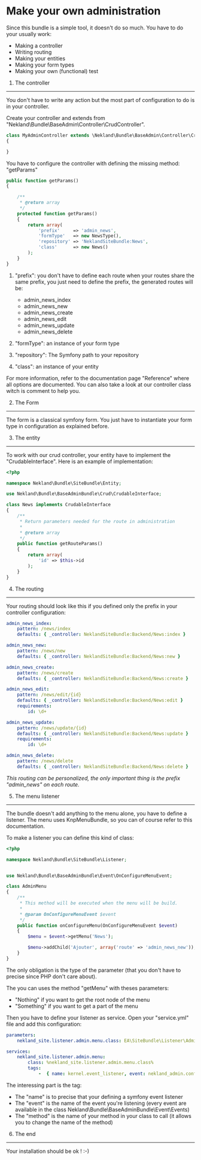 Make your own administration
============================

Since this bundle is a simple tool, it doesn't do so much. You have to do your usually work:
*  Making a controller
*  Writing routing
*  Making your entities
*  Making your form types
*  Making your own (functional) test

1) The controller
-----------------

You don't have to write any action but the most part of configuration to do is in your controller.

Create your controller and extends from "Nekland\Bundle\BaseAdmin\Controller\CrudController".

```PHP
class MyAdminController extends \Nekland\Bundle\BaseAdmin\Controller\CrudController
{

}
```

You have to configure the controller with defining the missing method: "getParams"


```PHP
public function getParams()
{

    /**
     * @return array
     */
    protected function getParams()
    {
        return array(
            'prefix'     => 'admin_news',
            'formType'   => new NewsType(),
            'repository' => 'NeklandSiteBundle:News',
            'class'      => new News()
        );
    }
}
```

1. "prefix": you don't have to define each route when your routes share the same prefix, you just need to define the
   prefix, the generated routes will be:
   *  admin_news_index
   *  admin_news_new
   *  admin_news_create
   *  admin_news_edit
   *  admin_news_update
   *  admin_news_delete

2. "formType": an instance of your form type
3. "repository": The Symfony path to your repository
4. "class": an instance of your entity

For more information, refer to the documentation page "Reference" where all options are documented.
You can also take a look at our controller class witch is comment to help you.

2) The Form
-----------

The form is a classical symfony form. You just have to instantiate your form type in configuration as explained before.

3) The entity
-------------

To work with our crud controller, your entity have to implement the "CrudableInterface". Here is an example of
implementation:

```PHP
<?php

namespace Nekland\Bundle\SiteBundle\Entity;

use Nekland\Bundle\BaseAdminBundle\Crud\CrudableInterface;

class News implements CrudableInterface
{
    /**
     * Return parameters needed for the route in administration
     *
     * @return array
     */
    public function getRouteParams()
    {
        return array(
            'id' => $this->id
        );
    }
}
```

4) The routing
--------------

Your routing should look like this if you defined only the prefix in your controller configuration:

```YAML
admin_news_index:
    pattern: /news/index
    defaults: { _controller: NeklandSiteBundle:Backend/News:index }

admin_news_new:
    pattern: /news/new
    defaults: { _controller: NeklandSiteBundle:Backend/News:new }

admin_news_create:
    pattern: /news/create
    defaults: { _controller: NeklandSiteBundle:Backend/News:create }

admin_news_edit:
    pattern: /news/edit/{id}
    defaults: { _controller: NeklandSiteBundle:Backend/News:edit }
    requirements:
        id: \d+

admin_news_update:
    pattern: /news/update/{id}
    defaults: { _controller: NeklandSiteBundle:Backend/News:update }
    requirements:
        id: \d+

admin_news_delete:
    pattern: /news/delete
    defaults: { _controller: NeklandSiteBundle:Backend/News:delete }
```

*This routing can be personalized, the only important thing is the prefix "admin_news" on each route.*

5) The menu listener
--------------------

The bundle doesn't add anything to the menu alone, you have to define a listener. The menu uses KnpMenuBundle, so you
can of course refer to this documentation.

To make a listener you can define this kind of class:

```PHP
<?php

namespace Nekland\Bundle\SiteBundle\Listener;


use Nekland\Bundle\BaseAdminBundle\Event\OnConfigureMenuEvent;

class AdminMenu
{
    /**
     * This method will be executed when the menu will be build.
     *
     * @param OnConfigureMenuEvent $event
     */
    public function onConfigureMenu(OnConfigureMenuEvent $event)
    {
        $menu = $event->getMenu('News');

        $menu->addChild('Ajouter', array('route' => 'admin_news_new'));
    }
}
```

The only obligation is the type of the parameter (that you don't have to precise since PHP don't care about).

The you can uses the method "getMenu" with theses parameters:
*  "Nothing" if you want to get the root node of the menu
*  "Something" if you want to get a part of the menu

Then you have to define your listener as service. Open your "service.yml" file and add this configuration:

```YAML
parameters:
    nekland_site.listener.admin.menu.class: EA\SiteBundle\Listener\AdminMenu

services:
    nekland_site.listener.admin.menu:
        class: %nekland_site.listener.admin.menu.class%
        tags:
            -  { name: kernel.event_listener, event: nekland_admin.configure.menu, method: onConfigureMenu  }
```

The interessing part is the tag:
*  The "name" is to precise that your defining a symfony event listener
*  The "event" is the name of the event you're listening (every event are available in the class Nekland\Bundle\BaseAdminBundle\Event\Events)
*  The "method" is the name of your method in your class to call (it allows you to change the name of the method)

6) The end
----------

Your installation should be ok ! :-)
